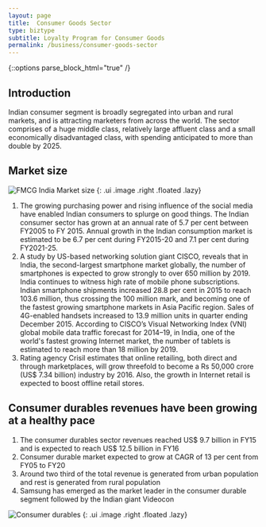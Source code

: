 ```yaml
---
layout: page
title:  Consumer Goods Sector
type: biztype
subtitle: Loyalty Program for Consumer Goods
permalink: /business/consumer-goods-sector
---
```


{::options parse_block_html="true" /}
<div class="ui basic fluid segment text">

## Introduction
Indian consumer segment is broadly segregated into urban and rural markets, and is attracting marketers from across the world. The sector comprises of a huge middle class, relatively large affluent class and a small economically disadvantaged class, with spending anticipated to more than double by 2025.


## Market size
![FMCG India Market size](http://www.ibef.org/uploads/industry/consumer1_22012016.png)
{: .ui .image .right .floated .lazy}


1. The growing purchasing power and rising influence of the social media have enabled Indian consumers to splurge on good things. The Indian consumer sector has grown at an annual rate of 5.7 per cent between FY2005 to FY 2015. Annual growth in the Indian consumption market is estimated to be 6.7 per cent during FY2015-20 and 7.1 per cent during FY2021-25.
2. A study by US-based networking solution giant CISCO, reveals that in India, the second-largest smartphone market globally, the number of smartphones is expected to grow strongly to over 650 million by 2019. India continues to witness high rate of mobile phone subscriptions. Indian smartphone shipments increased 28.8 per cent in 2015 to reach 103.6 million, thus crossing the 100 million mark, and becoming one of the fastest growing smartphone markets in Asia Pacific region. Sales of 4G-enabled handsets increased to 13.9 million units in quarter ending December 2015. According to CISCO’s Visual Networking Index (VNI) global mobile data traffic forecast for 2014–19, in India, one of the world's fastest growing Internet market, the number of tablets is estimated to reach more than 18 million by 2019.
3. Rating agency Crisil estimates that online retailing, both direct and through marketplaces, will grow threefold to become a Rs 50,000 crore (US$ 7.34 billion) industry by 2016. Also, the growth in Internet retail is expected to boost offline retail stores.

## Consumer durables revenues have been growing at a healthy pace
1. The consumer durables sector revenues reached US$ 9.7 billion    in FY15 and is expected to reach US$ 12.5 billion in FY16
2. Consumer durable market expected to grow at CAGR of 13 per    cent from FY05 to FY20
3. Around two third of the total revenue is generated from urban   population and rest is generated from rural population
4. Samsung has emerged as the market leader in the consumer   durable segment followed by the Indian giant Videocon


![Consumer durables](http://www.ibef.org/uploads/industry/consumer422012016.png?1462871485176)
{: .ui .image .right .floated .lazy}


</div>
